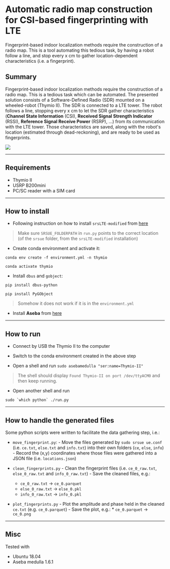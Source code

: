 # Automatic radio map construction for CSI-based fingerprinting with LTE

Fingerprint-based indoor localization methods require the construction of a radio map. This is a tool automating this tedious task, by having a robot follow a line, and stop every x cm to gather location-dependent characteristics (i.e. a fingerprint).

## Summary

Fingerprint-based indoor localization methods require the construction of a radio map. This is a tedious task which can be automated. The presented solution consists of a Software-Defined Radio (SDR) mounted on a wheeled-robot (Thymio II). The SDR is connected to a LTE tower. The robot follows a line, stopping every x cm to let the SDR gather characteristics (**Channel State Information** (CSI), **Received Signal Strength Indicator** (RSSI), **Reference Signal Receive Power** (RSRP), ...) from its communication with the LTE tower. Those characteristics are saved, along with the robot's location (estimated through dead-reckoning), and are ready to be used as fingerprints.

![](doc/img/thymio_running.gif)

---

## Requirements

- Thymio II
- USRP B200mini
- PC/SC reader with a SIM card

---

## How to install

-   Following instruction on how to install `srsLTE-modified` from [here](https://github.com/arthurgassner/srsLTE-modified)

> Make sure `SRSUE_FOLDERPATH` in `run.py` points to the correct location (of the `srsue` folder, from the `srsLTE-modified` installation)

-   Create conda environment and activate it:

`conda env create -f environment.yml -n thymio`

`conda activate thymio`

-   Install `dbus` and `gobject`:

`pip install dbus-python`

`pip install PyGObject`

> Somehow it does not work if it is in the `environment.yml`

-   Install **Aseba** from [here](http://wiki.thymio.org/en:linuxinstall)

---

## How to run

-   Connect by USB the Thymio II to the computer

-   Switch to the conda environment created in the above step

-   Open a shell and run `sudo asebamedulla "ser:name=Thymio-II"`

> The shell should display `Found Thymio-II on port /dev/ttyACM0` and then keep running.

-   Open another shell and run

```
sudo `which python` ./run.py
```

---

## How to handle the generated files 

Some python scripts were written to facilitate the data gathering step, i.e.:

-   `move_fingerprint.py`: - Move the files generated by `sudo srsue ue.conf` (i.e. `ce.txt`, `else.txt` and `info.txt`) into their own folders (`ce`, `else`, `info`) - Record the (x,y) coordinates where those files were gathered into a JSON file (i.e. `locations.json`)

-   `clean_fingerprints.py` - Clean the fingerprint files (i.e. `ce_0_raw.txt`, `else_0_raw.txt` and `info_0_raw.txt`) - Save the cleaned files, e.g.:
    * `ce_0_raw.txt` -> `ce_0.parquet`
    * `else_0_raw.txt` -> `else_0.pkl` 
    * `info_0_raw.txt` -> `info_0.pkl`

-   `plot_fingerprints.py` - Plot the amplitude and phase held in the cleaned `ce.txt` (e.g. `ce_0.parquet`) - Save the plot, e.g.: \* `ce_0.parquet` -> `ce_0.png`

---

## Misc

Tested with

-   Ubuntu 18.04
-   Aseba medulla 1.6.1